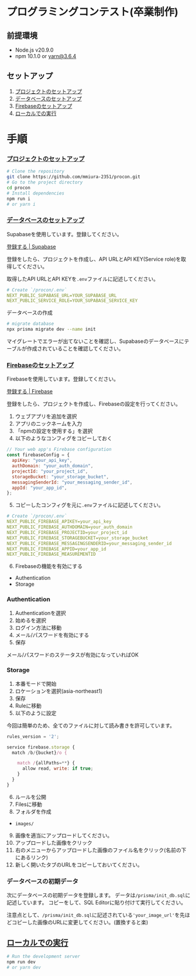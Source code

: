 # プログラミングコンテスト(卒業制作)

## 前提環境

- Node.js v20.9.0
- npm 10.1.0 or yarn@3.6.4

## セットアップ
1. [プロジェクトのセットアップ](#プロジェクトのセットアップ)
2. [データベースのセットアップ](#データベースのセットアップ)
3. [Firebaseのセットアップ](#Firebaseのセットアップ)
4. [ローカルでの実行](#ローカルでの実行)

# 手順

### [プロジェクトのセットアップ](#プロジェクトのセットアップ)
```bash
# Clone the repository
git clone https://github.com/mmiura-2351/procon.git
# Go to the project directory
cd procon
# Install dependencies
npm run i
# or yarn i
```

### [データベースのセットアップ](#データベースのセットアップ)
Supabaseを使用しています。登録してください。

[登録する | Supabase](https://supabase.com/dashboard/sign-in)

登録をしたら、プロジェクトを作成し、API URLとAPI KEY(Service role)を取得してください。

取得したAPI URLとAPI KEYを`.env`ファイルに記述してください。

```yaml
# Create `/procon/.env`
NEXT_PUBLIC_SUPABASE_URL=YOUR_SUPABASE_URL
NEXT_PUBLIC_SERVICE_ROLE=YOUR_SUPABASE_SERVICE_KEY
```

データベースの作成
```bash
# migrate database
npx prisma migrate dev --name init
```
マイグレートでエラーが出てないことを確認し、Supabaseのデータベースにテーブルが作成されていることを確認してください。

### [Firebaseのセットアップ](#Firebaseのセットアップ)
Firebaseを使用しています。登録してください。

[登録する | Firebase](https://console.firebase.google.com/)

登録をしたら、プロジェクトを作成し、Firebaseの設定を行ってください。

1. ウェブアプリを追加を選択
2. アプリのニックネームを入力
3. 「npmの設定を使用する」を選択
4. 以下のようなコンフィグをコピーしておく
```javascript
// Your web app's Firebase configuration
const firebaseConfig = {
  apiKey: "your_api_key",
  authDomain: "your_auth_domain",
  projectId: "your_project_id",
  storageBucket: "your_storage_bucket",
  messagingSenderId: "your_messaging_sender_id",
  appId: "your_app_id",
};
```
5. コピーしたコンフィグを元に`.env`ファイルに記述してください。
```yaml
# Create `/procon/.env`
NEXT_PUBLIC_FIREBASE_APIKEY=your_api_key
NEXT_PUBLIC_FIREBASE_AUTHDOMAIN=your_auth_domain
NEXT_PUBLIC_FIREBASE_PROJECTID=your_project_id
NEXT_PUBLIC_FIREBASE_STORAGEBUCKET=your_storage_bucket
NEXT_PUBLIC_FIREBASE_MESSAGINGSENDERID=your_messaging_sender_id
NEXT_PUBLIC_FIREBASE_APPID=your_app_id
NEXT_PUBLIC_FIREBASE_MEASUREMENTID
```
6. Firebaseの機能を有効にする
  - Authentication
  - Storage

### Authentication
1. Authenticationを選択
2. 始めるを選択
3. ログイン方法に移動
4. メール/パスワードを有効にする
5. 保存

メール/パスワードのステータスが有効になっていればOK

### Storage
1. 本番モードで開始
2. ロケーションを選択(asia-northeast1)
3. 保存
4. Ruleに移動
5. 以下のように設定

今回は簡単のため、全てのファイルに対して読み書きを許可しています。
```javascript
rules_version = '2';

service firebase.storage {
  match /b/{bucket}/o {

    match /{allPaths=**} {
      allow read, write: if true;
    }
  }
}
```
6. ルールを公開
7. Filesに移動
8. フォルダを作成
  - `images/`
9. 画像を適当にアップロードしてください。
10. アップロードした画像をクリック
11. 右のメニューからアップロードした画像のファイル名をクリック(名前の下にあるリンク)
12. 新しく開いたタブのURLをコピーしておいてください。

### データベースの初期データ
次にデータベースの初期データを登録します。
データは`/prisma/init_db.sql`に記述しています。
コピーをして、SQL Editorに貼り付けて実行してください。

注意点として、`/prisma/init_db.sql`に記述されている`'your_image_url'`を先ほどコピーした画像のURLに変更してください。(置換すると楽)

## [ローカルでの実行](#ローカルでの実行)
```bash
# Run the development server
npm run dev
# or yarn dev
```